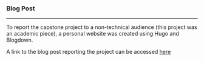 ### Blog Post
***

To report the capstone project to a non-technical audience (this project was an academic piece), a personal website was created using Hugo and Blogdown.

A link to the blog post reporting the project can be accessed [here](https://www.mikejohnpage.com/blog/perfectionism-in-the-public-domain/)
